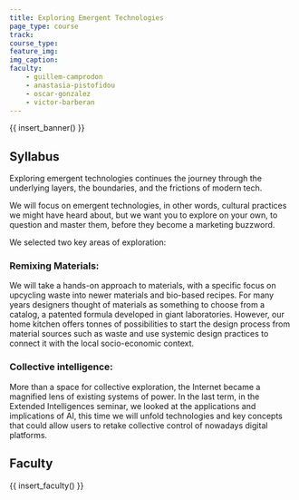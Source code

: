 ```yaml
---
title: Exploring Emergent Technologies
page_type: course
track:
course_type:
feature_img:
img_caption: 
faculty: 
    - guillem-camprodon
    - anastasia-pistofidou
    - oscar-gonzalez
    - victor-barberan
---
```


{{ insert_banner() }}

## Syllabus

Exploring emergent technologies continues the journey through the underlying layers, the boundaries, and the frictions of modern tech.

We will focus on emergent technologies, in other words, cultural practices we might have heard about, but we want you to explore on your own, to question and master them, before they become a marketing buzzword.

We selected two key areas of exploration:

### Remixing Materials:

We will take a hands-on approach to materials, with a specific focus on upcycling waste into newer materials and bio-based recipes. For many years designers thought of materials as something to choose from a catalog, a patented formula developed in giant laboratories. However, our home kitchen offers tonnes of possibilities to start the design process from material sources such as waste and use systemic design practices to connect it with the local socio-economic context.

### Collective intelligence:

More than a space for collective exploration, the Internet became a magnified lens of existing systems of power. In the last term, in the Extended Intelligences seminar, we looked at the applications and implications of AI, this time we will unfold technologies and key concepts that could allow users to retake collective control of nowadays digital platforms.  

## Faculty

{{ insert_faculty() }}